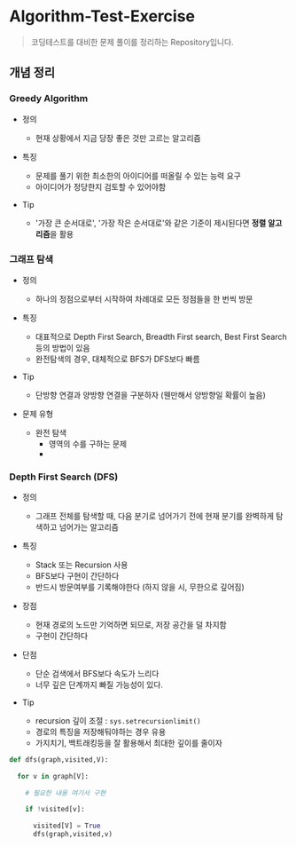 # Algorithm-Test-Exercise
> 코딩테스트를 대비한 문제 풀이를 정리하는 Repository입니다.

## 개념 정리

### Greedy Algorithm

- 정의 
  - 현재 상황에서 지금 당장 좋은 것만 고르는 알고리즘
- 특징
  - 문제를 풀기 위한 최소한의 아이디어를 떠올릴 수 있는 능력 요구
  - 아이디어가 정당한지 검토할 수 있어야함

- Tip
  - '가장 큰 순서대로', '가장 작은 순서대로'와 같은 기준이 제시된다면 **정렬 알고리즘**을 활용

### 그래프 탐색

- 정의
  - 하나의 정점으로부터 시작하여 차례대로 모든 정점들을 한 번씩 방문

- 특징
  - 대표적으로 Depth First Search, Breadth First search, Best First Search 등의 방법이 있음
  - 완전탐색의 경우, 대체적으로 BFS가 DFS보다 빠름
  
- Tip
  - 단방향 연결과 양방향 연결을 구분하자 (웬만해서 양방향일 확률이 높음)

- 문제 유형
  - 완전 탐색 
    - 영역의 수를 구하는 문제
    - 
### Depth First Search (DFS)

- 정의
  - 그래프 전체를 탐색할 때, 다음 분기로 넘어가기 전에 현재 분기를 완벽하게 탐색하고 넘어가는 알고리즘
- 특징
  - Stack 또는 Recursion 사용
  - BFS보다 구현이 간단하다
  - 반드시 방문여부를 기록해야한다 (하지 않을 시, 무한으로 깊어짐)
- 장점
  - 현재 경로의 노드만 기억하면 되므로, 저장 공간을 덜 차지함
  - 구현이 간단하다
- 단점
  - 단순 검색에서 BFS보다 속도가 느리다
  - 너무 깊은 단계까지 빠질 가능성이 있다.

- Tip
  - recursion 깊이 조절 :  ```sys.setrecursionlimit()``` 
  - 경로의 특징을 저장해둬야하는 경우 유용
  - 가지치기, 백트래킹등을 잘 활용해서 최대한 깊이를 줄이자

```python
def dfs(graph,visited,V):
    
  for v in graph[V]:
    
    # 필요한 내용 여기서 구현
    
    if !visited[v]:
    
      visited[V] = True
      dfs(graph,visited,v)
```
